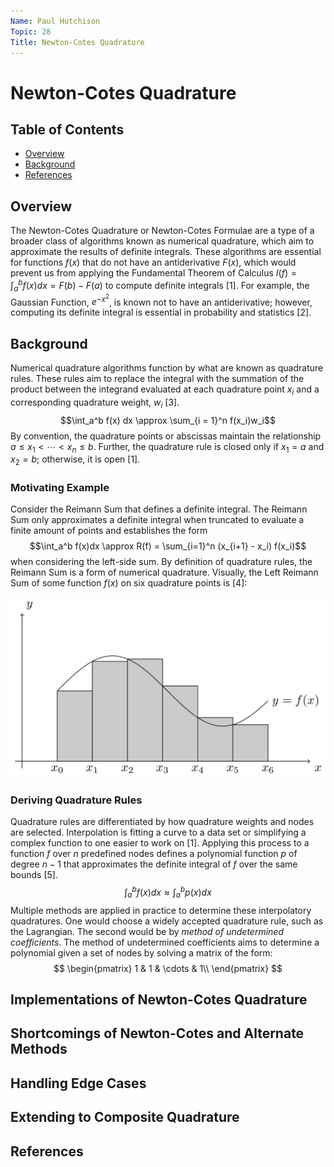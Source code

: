 ```yaml
---
Name: Paul Hutchison
Topic: 28
Title: Newton-Cotes Quadrature
---
```


# Newton-Cotes Quadrature

## Table of Contents

- [Overview](#overview)
- [Background](#background)
- [References](#references)

## Overview

The Newton-Cotes Quadrature or Newton-Cotes Formulae are a type of a broader class of algorithms known as numerical quadrature, which aim to approximate the results of definite integrals. These algorithms are essential for functions $f(x)$ that do not have an antiderivative $F(x)$, which would prevent us from applying the Fundamental Theorem of Calculus $I(f) = \int_a^b f(x)dx = F(b) - F(a)$ to compute definite integrals [1]. For example, the Gaussian Function, $e^{-x^2}$, is known not to have an antiderivative; however, computing its definite integral is essential in probability and statistics [2].

## Background

Numerical quadrature algorithms function by what are known as quadrature rules. These rules aim to replace the integral with the summation of the product between the integrand evaluated at each quadrature point $x_i$ and a corresponding quadrature weight, $w_i$ [3].
$$\int_a^b f(x) dx \approx \sum_{i = 1}^n f(x_i)w_i$$
By convention, the quadrature points or abscissas maintain the relationship $a\leq x_1 < \cdots < x_n \leq b$. Further, the quadrature rule is closed only if $x_1 = a$ and $x_2 = b$; otherwise, it is open [1].

### Motivating Example

Consider the Reimann Sum that defines a definite integral. The Reimann Sum only approximates a definite integral when truncated to evaluate a finite amount of points and establishes the form
$$\int_a^b f(x)dx \approx R(f) = \sum_{i=1}^n (x_{i+1} - x_i) f(x_i)$$
when considering the left-side sum. By definition of quadrature rules, the Reimann Sum is a form of numerical quadrature. Visually, the Left Reimann Sum of some function $f(x)$ on six quadrature points is [4]:

![](LHRS.jpg)

### Deriving Quadrature Rules

Quadrature rules are differentiated by how quadrature weights and nodes are selected. Interpolation is fitting a curve to a data set or simplifying a complex function to one easier to work on [1]. Applying this process to a function $f$ over $n$ predefined nodes defines a polynomial function $p$ of degree $n-1$ that approximates the definite integral of $f$ over the same bounds [5].
$$\int_a^b f(x)dx \approx \int_a^b p(x) dx$$
Multiple methods are applied in practice to determine these interpolatory quadratures. One would choose a widely accepted quadrature rule, such as the Lagrangian. The second would be by *method of undetermined coefficients*. The method of undetermined coefficients aims to determine a polynomial given a set of nodes by solving a matrix of the form:
$$
\begin{pmatrix}
1 & 1 & \cdots & 1\\
\end{pmatrix}
$$

## Implementations of Newton-Cotes Quadrature

## Shortcomings of Newton-Cotes and Alternate Methods

## Handling Edge Cases

## Extending to Composite Quadrature

## References
